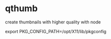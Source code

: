 # qthumb
create thumbnails with higher quality with node

export PKG_CONFIG_PATH=/opt/X11/lib/pkgconfig
